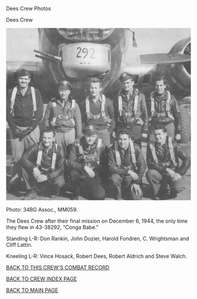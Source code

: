 
Dees Crew Photos






 




Dees Crew  
  

![](Dees.jpg)  

Photo: 34BG Assoc., MM059.  

The Dees Crew after their final mission on December 6, 1944, the only time they flew in 43-38292, "Conga Babe."  

Standing L-R: Don Rankin, John Dozier, Harold Fondren, C. Wrightsman and Cliff Lattin.  

Kneeling L-R: Vince Hosack, Robert Dees, Robert Aldrich and Steve Walch.  

  

[BACK TO THIS CREW'S COMBAT RECORD](ValorToVictory/crews/Dees.md)  

[BACK TO CREW INDEX PAGE](ValorToVictory/000crews.md)  

[BACK TO MAIN PAGE](ValorToVictory/index.html)


